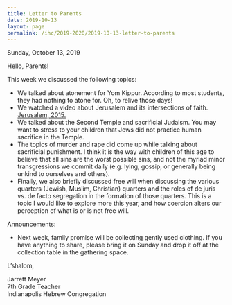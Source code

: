 ```yaml
---
title: Letter to Parents
date: 2019-10-13
layout: page
permalink: /ihc/2019-2020/2019-10-13-letter-to-parents
---
```


Sunday, October 13, 2019

Hello, Parents!

This week we discussed the following topics:

* We talked about atonement for Yom Kippur. According to most students, they had nothing to atone for. Oh, to relive those days!
* We watched a video about Jerusalem and its intersections of faith. [Jerusalem, 2015.](https://smile.amazon.com/gp/product/B0146T50XM/)
* We talked about the Second Temple and sacrificial Judaism. You may want to stress to your children that Jews did not practice human sacrifice in the Temple.
* The topics of murder and rape did come up while talking about sacrificial punishment. I think it is the way with children of this age to believe that all sins are the worst possible sins, and not the myriad minor transgressions we commit daily (e.g. lying, gossip, or generally being unkind to ourselves and others).
* Finally, we also briefly discussed free will when discussing the various quarters (Jewish, Muslim, Christian) quarters and the roles of de juris vs. de facto segregation in the formation of those quarters. This is a topic I would like to explore more this year, and how coercion alters our perception of what is or is not free will.

Announcements:
* Next week, family promise will be collecting gently used clothing. If you have anything to share, please bring it on Sunday and drop it off at the collection table in the gathering space. 

L’shalom,

Jarrett Meyer  
7th Grade Teacher  
Indianapolis Hebrew Congregation
